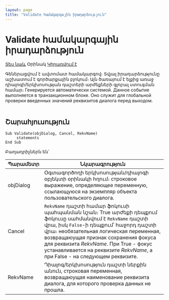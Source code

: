 ```yaml
---
layout: page
title: "Validate համակարգային իրադարձություն"
---
```


# Validate համակարգային իրադարձություն



[Տես նաև](../scriptstproced.md) Օրինակ [Կիրառվում է](../Functions/AsDialog.md)


Գեներացվում է ավտոմատ համակարգով։ Տվյալ իրադարձությունը աշխատում է գործարքային բլոկում։ Այն ծառայում է ելքից առաջ դիալոգի/երկխոսության դաշտերի արժեքների գլոբալ ստուգման համար։
Генерируется автоматически системой. Данное событие выполняется в транзакционном блоке. Оно служит для глобальной проверки введенных значений реквизитов диалога перед выходом.<br>
&nbsp;

## Շարահյուսություն

```as4x
Sub Validate(objDialog, Cancel, RekvName)
     statements
End Sub
```

Բաղադրիչներն են՝

| Պարամետր | Նկարագրություն |
|--|--|
| objDialog | Օգտագործողի երկխոսության/դիալոգի օբյեկտի օրինակի հղում։ строковое выражение, определяющее переменную, ссылающуюся на экземпляр объекта пользовательского диалога. |
| Cancel | `RekvName` դաշտի համար ֆոկուսի պահպանման նշան։ True արժեքի դեպքում ֆոկուսը սահմանվում է `RekvName` դաշտի վրա, իսկ `False`-ի դեպքում՝ հաջորդ դաշտի վրա։ необязательная логическая переменная, возвращаюущая признак сохранения фокуса для реквизита <i> RekvName</i>. При True - фокус устанавливается на реквизите <i>RekvName</i>, а при False - на следующем реквизите. |
| RekvName | Դիալոգ/երկխոսություն դաշտի ներքին անուն, строковая переменная, возвращаюущая наименование реквизита диалога, для которого проверка данных не прошла. |




